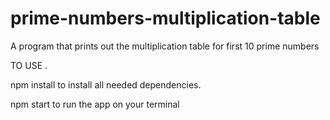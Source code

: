 # prime-numbers-multiplication-table
A program that prints out the multiplication table for first 10 prime numbers

TO USE .

npm install to install all needed dependencies.

npm start to run the app on your terminal
